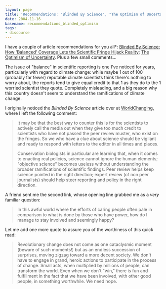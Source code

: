 ```yaml
---
layout: page
title: 'Recommendations: "Blinded By Science", "The Optimism of Uncertainty'
date: 2004-11-16
basename: recommendations_blinded_optimism
tags:
- discourse
---
```


I have a couple of article recommendations for you all*: <a href=
"http://www.cjr.org/issues/2004/6/mooney-science.asp">Blinded By Science: How
'Balanced' Coverage Lets the Scientific Fringe Hijack Reality</a>; <a href=
"http://www.thenation.com/doc.mhtml?i=20040920&amp;s=zinn">The Optimism of
Uncertainty</a>. Plus a few small comments&hellip; 

<!--more-->

The issue of "balance" in scientific reporting is one I've
noticed for years, particularly with regard to climate change: while maybe 1
out of 100 (probably far fewer) reputable climate scientists think
there's nothing to worry about, the reports tend to give equal credit to
that 1 as they do to the 1 worried scientist they quote. Completely
misleading, and a big reason why this country doesn't seem to understand
the ramifications of climate change.

I originally noticed the _Blinded By Science_ article over at <a
href="http://www.worldchanging.com/archives/001562.html">WorldChanging</a>,
where I left the following comment:

> It may be that the best way to counter this is for the scientists to
> actively call the media out when they give too much credit to scientists
> who have not passed the peer review muster, who exist on the fringes. So we
> who have a clue about science should be vigilant and ready to respond with
> letters to the editor in all times and places.
> 
> Conservation biologists in particular are learning that, when it comes
> to enacting real policies, science cannot ignore the human elements;
> "objective science" becomes useless without understanding the
> broader ramifications of scientific findings. Peer review helps keep
> science pointed in the right direction; expert review (of non peer
> journalists) should help steer reporting and policy in the right
> direction.

A friend sent me the second link, whose opening line grabbed me as a
_very_ familiar question:

> In this awful world where the efforts of caring people often pale in
> comparison to what is done by those who have power, how do I manage to stay
> involved and seemingly happy?

Let me add one more quote to assure you of the worthiness of this quick
read:
  
> Revolutionary change does not come as one cataclysmic moment (beware of
> such moments!) but as an endless succession of surprises, moving zigzag
> toward a more decent society. We don't have to engage in grand, heroic
> actions to participate in the process of change. Small acts, when
> multiplied by millions of people, can transform the world. Even when we
> don't "win," there is fun and fulfillment in the fact that we
> have been involved, with other good people, in something worthwhile. We
> need hope.
  